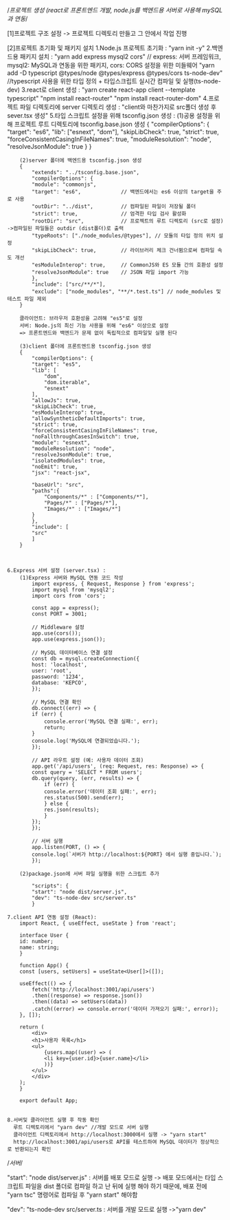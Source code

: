 /*프로젝트 생성 (react로 프론트엔드 개발, node.js를 백엔드용 서버로 사용해 mySQL과 연동*/

[1]프로젝트 구조 설정
-> 프로젝트 디렉토리 만들고 그 안에서 작업 진행

[2]프로젝트 초기화 및 패키지 설치
    1.Node.js 프로젝트 초기화 : "yarn init -y"
    2.백엔드용 패키지 설치 : 
        "yarn add express mysql2 cors" // express: 서버 프레임워크, mysql2: MySQL과 연동을 위한 패키지, cors: CORS 설정을 위한 미들웨어
        "yarn add -D typescript @types/node @types/express @types/cors ts-node-dev" //typescript 사용을 위한 타입 정의 + 타입스크립트 실시간 컴파일 및 실행(ts-node-dev)
    3.react로 client 생성 : 
        "yarn create react-app client --template typescript"
        "npm install react-router"
        "npm install react-router-dom"
    4.프로젝트 파일 디렉토리에 server 디렉토리 생성 :
        "client와 마찬가지로 src폴더 생성 후 sever.tsx 생성"
    5.타입 스크립트 설정을 위해 tsconfig.json 생성 :
        (1)공용 설정을 위해 프로젝트 루트 디렉토리에 tsconfig.base.json 생성
        {
            "compilerOptions": {
                "target": "es6",
                "lib": ["esnext", "dom"],
                "skipLibCheck": true,
                "strict": true,
                "forceConsistentCasingInFileNames": true,
                "moduleResolution": "node",
                "resolveJsonModule": true
            }
        }

        (2)server 폴더에 백엔드용 tsconfig.json 생성
        {
            "extends": "../tsconfig.base.json",
            "compilerOptions": {
            "module": "commonjs",
            "target": "es6",             // 백엔드에서는 es6 이상의 target을 주로 사용
            "outDir": "../dist",         // 컴파일된 파일이 저장될 폴더
            "strict": true,              // 엄격한 타입 검사 활성화
            "rootDir": "src",            // 프로젝트의 루트 디렉토리 (src로 설정) ->컴파일된 파일들은 outdir (dist폴더)로 출력
            "typeRoots": ["./node_modules/@types"], // 모듈의 타입 정의 위치 설정
            "skipLibCheck": true,        // 라이브러리 체크 건너뜀으로써 컴파일 속도 개선
            "esModuleInterop": true,     // CommonJS와 ES 모듈 간의 호환성 설정
            "resolveJsonModule": true    // JSON 파일 import 가능
            },
            "include": ["src/**/*"],
            "exclude": ["node_modules", "**/*.test.ts"] // node_modules 및 테스트 파일 제외
        }
        
        클라이언트: 브라우저 호환성을 고려해 "es5"로 설정
        서버: Node.js의 최신 기능 사용을 위해 "es6" 이상으로 설정
        => 프론트엔드와 백엔드가 문제 없이 독립적으로 컴파일및 실행 된다

        (3)client 폴더에 프론트엔드용 tsconfig.json 생성
        {
            "compilerOptions": {
            "target": "es5",
            "lib": [
                "dom",
                "dom.iterable",
                "esnext"
            ],
            "allowJs": true,
            "skipLibCheck": true,
            "esModuleInterop": true,
            "allowSyntheticDefaultImports": true,
            "strict": true,
            "forceConsistentCasingInFileNames": true,
            "noFallthroughCasesInSwitch": true,
            "module": "esnext",
            "moduleResolution": "node",
            "resolveJsonModule": true,
            "isolatedModules": true,
            "noEmit": true,
            "jsx": "react-jsx",
        
            "baseUrl": "src",
            "paths":{
                "Components/*" : ["Components/*"],
                "Pages/*" : ["Pages/*"],
                "Images/*" : ["Images/*"]
            }
            },
            "include": [
            "src"
            ]
        }
  


    6.Express 서버 설정 (server.tsx) : 
        (1)Express 서버와 MySQL 연동 코드 작성
            import express, { Request, Response } from 'express';
            import mysql from 'mysql2';
            import cors from 'cors';

            const app = express();
            const PORT = 3001;

            // Middleware 설정
            app.use(cors());
            app.use(express.json());

            // MySQL 데이터베이스 연결 설정
            const db = mysql.createConnection({
            host: 'localhost',
            user: 'root',
            password: '1234',
            database: 'KEPCO',
            });

            // MySQL 연결 확인
            db.connect((err) => {
            if (err) {
                console.error('MySQL 연결 실패:', err);
                return;
            }
            console.log('MySQL에 연결되었습니다.');
            });

            // API 라우트 설정 (예: 사용자 데이터 조회)
            app.get('/api/users', (req: Request, res: Response) => {
            const query = 'SELECT * FROM users';
            db.query(query, (err, results) => {
                if (err) {
                console.error('데이터 조회 실패:', err);
                res.status(500).send(err);
                } else {
                res.json(results);
                }
            });
            });

            // 서버 실행
            app.listen(PORT, () => {
            console.log(`서버가 http://localhost:${PORT} 에서 실행 중입니다.`);
            });

        (2)package.json에 서버 파일 실행을 위한 스크립트 추가
        
            "scripts": {
            "start": "node dist/server.js",
            "dev": "ts-node-dev src/server.ts"
            }

    7.client API 연동 설정 (React):
        import React, { useEffect, useState } from 'react';

        interface User {
        id: number;
        name: string;
        }

        function App() {
        const [users, setUsers] = useState<User[]>([]);

        useEffect(() => {
            fetch('http://localhost:3001/api/users')
            .then((response) => response.json())
            .then((data) => setUsers(data))
            .catch((error) => console.error('데이터 가져오기 실패:', error));
        }, []);

        return (
            <div>
            <h1>사용자 목록</h1>
            <ul>
                {users.map((user) => (
                <li key={user.id}>{user.name}</li>
                ))}
            </ul>
            </div>
        );
        }

        export default App;


    8.서버및 클라이언트 실행 후 작동 확인
      루트 디렉토리에서 "yarn dev" //개발 모드로 서버 실행
      클라이언트 디렉토리에서 http://localhost:3000에서 실행 -> "yarn start"
      http://localhost:3001/api/users로 API를 테스트하여 MySQL 데이터가 정상적으로 반환되는지 확인


/*서버*/

"start": "node dist/server.js" : 서버를 배포 모드로 실행
->  배포 모드에서는 타입 스크립트 파일을 dist 폴더로 컴파일 하고 난 뒤에 실행 해야 하기 때문에, 배포 전에 "yarn tsc" 명령어로 컴파일 후 "yarn start" 해야함

"dev": "ts-node-dev src/server.ts : 서버를 개발 모드로 실행 
->"yarn dev"